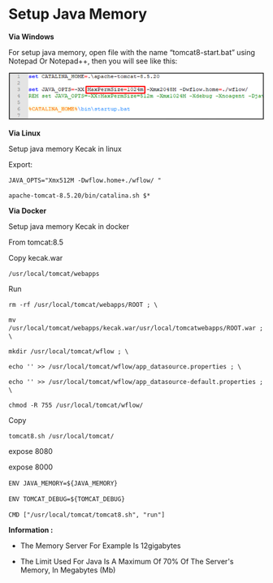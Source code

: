 # Setup Java Memory

**Via Windows**

For setup java memory, open file with the name “tomcat8-start.bat” using Notepad Or Notepad++, then you will see like this:

<img src="https://raw.githubusercontent.com/kinnara-digital-studio/kecak-workflow/master/docs/assets/java.png" alt="java" />


**Via Linux**

Setup java memory Kecak in linux

Export:
```
JAVA_OPTS="Xmx512M -Dwflow.home+./wflow/ "
```

```
apache-tomcat-8.5.20/bin/catalina.sh $*
```

**Via Docker**

Setup java memory Kecak in docker

From tomcat:8.5

Copy kecak.war
```
/usr/local/tomcat/webapps
```

Run 

```
rm -rf /usr/local/tomcat/webapps/ROOT ; \
```

```
mv /usr/local/tomcat/webapps/kecak.war/usr/local/tomcatwebapps/ROOT.war ; \
```

```
mkdir /usr/local/tomcat/wflow ; \
```

```
echo '' >> /usr/local/tomcat/wflow/app_datasource.properties ; \
```

```
echo '' >> /usr/local/tomcat/wflow/app_datasource-default.properties ; \
```

```
chmod -R 755 /usr/local/tomcat/wflow/

```

Copy

```
tomcat8.sh /usr/local/tomcat/
```

expose 8080

expose 8000

```ENV JAVA_MEMORY=${JAVA_MEMORY}```

```ENV TOMCAT_DEBUG=${TOMCAT_DEBUG}```

```CMD ["/usr/local/tomcat/tomcat8.sh", "run"]```


**Information :**
- The Memory Server For Example Is 12gigabytes

- The Limit Used For Java Is A Maximum Of 70% Of The Server's Memory, In Megabytes (Mb)
